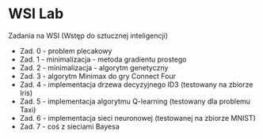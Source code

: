 # WSI Lab

Zadania na WSI (Wstęp do sztucznej inteligencji)

- Zad. 0 - problem plecakowy
- Zad. 1 - minimalizacja - metoda gradientu prostego
- Zad. 2 - minimalizacja - algorytm genetyczny
- Zad. 3 - algorytm Minimax do gry Connect Four
- Zad. 4 - implementacja drzewa decyzyjnego ID3 (testowany na zbiorze Iris)
- Zad. 5 - implementacja algorytmu Q-learning (testowany dla problemu Taxi)
- Zad. 6 - implementacja sieci neuronowej (testowanej na zbiorze MNIST)
- Zad. 7 - coś z sieciami Bayesa
